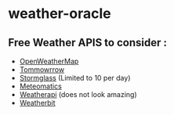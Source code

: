 # weather-oracle


## Free Weather APIS to consider :

- [OpenWeatherMap](https://openweathermap.org/api/one-call-3)
- [Tommowrrow](https://www.tomorrow.io/weather-api/)
- [Stormglass](https://stormglass.io/) (Limited to 10 per day)
- [Meteomatics](https://www.meteomatics.com/en/weather-api/)
- [Weatherapi](https://www.weatherapi.com/pricing.aspx) (does not look amazing)
- [Weatherbit](https://www.weatherbit.io/pricing)